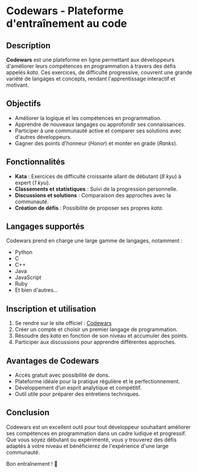 # Codewars - Plateforme d'entraînement au code

## Description

**Codewars** est une plateforme en ligne permettant aux développeurs d'améliorer leurs compétences en programmation à travers des défis appelés *kata*. Ces exercices, de difficulté progressive, couvrent une grande variété de langages et concepts, rendant l'apprentissage interactif et motivant.

## Objectifs

- Améliorer la logique et les compétences en programmation.
- Apprendre de nouveaux langages ou approfondir ses connaissances.
- Participer à une communauté active et comparer ses solutions avec d'autres développeurs.
- Gagner des points d'honneur (*Honor*) et monter en grade (*Ranks*).

## Fonctionnalités

- **Kata** : Exercices de difficulté croissante allant de débutant (*8 kyu*) à expert (*1 kyu*).
- **Classements et statistiques** : Suivi de la progression personnelle.
- **Discussions et solutions** : Comparaison des approches avec la communauté.
- **Création de défis** : Possibilité de proposer ses propres *kata*.

## Langages supportés

Codewars prend en charge une large gamme de langages, notamment :
- Python
- C
- C++
- Java
- JavaScript
- Ruby
- Et bien d'autres…

## Inscription et utilisation

1. Se rendre sur le site officiel : [Codewars](https://www.codewars.com/)
2. Créer un compte et choisir un premier langage de programmation.
3. Résoudre des *kata* en fonction de son niveau et accumuler des points.
4. Participer aux discussions pour apprendre différentes approches.

## Avantages de Codewars

- Accès gratuit avec possibilité de dons.
- Plateforme idéale pour la pratique régulière et le perfectionnement.
- Développement d’un esprit analytique et compétitif.
- Outil utile pour préparer des entretiens techniques.

## Conclusion

Codewars est un excellent outil pour tout développeur souhaitant améliorer ses compétences en programmation dans un cadre ludique et progressif. Que vous soyez débutant ou expérimenté, vous y trouverez des défis adaptés à votre niveau et bénéficierez de l'expérience d'une large communauté.

Bon entraînement ! 🚀


